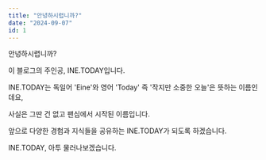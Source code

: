 ```yaml
---
title: "안녕하시렵니까?"
date: "2024-09-07"
id: 1
---
```


안녕하시렵니까?

이 블로그의 주인공, INE.TODAY입니다.

INE.TODAY는 독일어 'Eine'와 영어 'Today' 즉 '작지만 소중한 오늘'은 뜻하는 이름인데요,

사실은 그딴 건 없고 팬심에서 시작된 이름입니다.

앞으로 다양한 경험과 지식들을 공유하는 INE.TODAY가 되도록 하겠습니다.

INE.TODAY, 아투 물러나보겠습니다.
